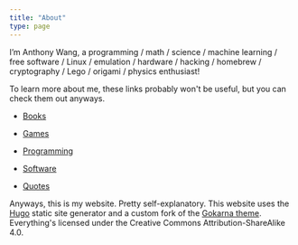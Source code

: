 ```yaml
---
title: "About"
type: page
---
```



I’m Anthony Wang, a programming / math / science / machine learning / free software / Linux / emulation / hardware / hacking / homebrew / cryptography / Lego / origami / physics enthusiast!

To learn more about me, these links probably won't be useful, but you can check them out anyways.

- [Books](books)

- [Games](games)

- [Programming](programming)

- [Software](software)

- [Quotes](quotes)

Anyways, this is my website. Pretty self-explanatory. This website uses the [Hugo](https://gohugo.io/) static site generator and a custom fork of the [Gokarna theme](https://github.com/Ta180m/gokarna). Everything's licensed under the Creative Commons Attribution-ShareAlike 4.0.
